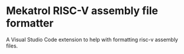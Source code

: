 # Mekatrol RISC-V assembly file formatter

A Visual Studio Code extension to help with formatting risc-v assembly files.
